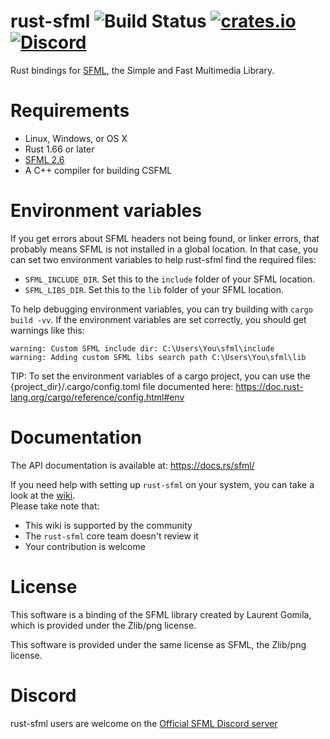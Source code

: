 rust-sfml ![Build Status](https://github.com/jeremyletang/rust-sfml/actions/workflows/rust.yml/badge.svg) [![crates.io](https://img.shields.io/crates/v/sfml.svg)](https://crates.io/crates/sfml) [![Discord](https://img.shields.io/discord/175298431294636032?style=plastic)](https://discord.gg/XCaM5rhMa6)
=========

Rust bindings for [SFML](http://www.sfml-dev.org), the Simple and Fast Multimedia Library.

Requirements
=============

- Linux, Windows, or OS X
- Rust 1.66 or later
- [SFML 2.6](http://www.sfml-dev.org/download.php)
- A C++ compiler for building CSFML

Environment variables
=============
If you get errors about SFML headers not being found, or linker errors, that probably means
SFML is not installed in a global location.
In that case, you can set two environment variables to help rust-sfml find the required files:
- `SFML_INCLUDE_DIR`. Set this to the `include` folder of your SFML location.
- `SFML_LIBS_DIR`. Set this to the `lib` folder of your SFML location.

To help debugging environment variables, you can try building with `cargo build -vv`.
If the environment variables are set correctly, you should get warnings like this:

```
warning: Custom SFML include dir: C:\Users\You\sfml\include
warning: Adding custom SFML libs search path C:\Users\You\sfml\lib
```

TIP: To set the environment variables of a cargo project, you can use the {project_dir}/.cargo/config.toml file documented here: https://doc.rust-lang.org/cargo/reference/config.html#env

Documentation
=====
The API documentation is available at: https://docs.rs/sfml/

If you need help with setting up `rust-sfml` on your system, you can take a look at the [wiki](https://github.com/jeremyletang/rust-sfml/wiki).\
Please take note that:
   * This wiki is supported by the community
   * The `rust-sfml` core team doesn't review it
   * Your contribution is welcome

License
=======

This software is a binding of the SFML library created by Laurent Gomila, which is provided under the Zlib/png license.

This software is provided under the same license as SFML, the Zlib/png license.

Discord
=======
rust-sfml users are welcome on the [Official SFML Discord server](https://discord.gg/XCaM5rhMa6)
